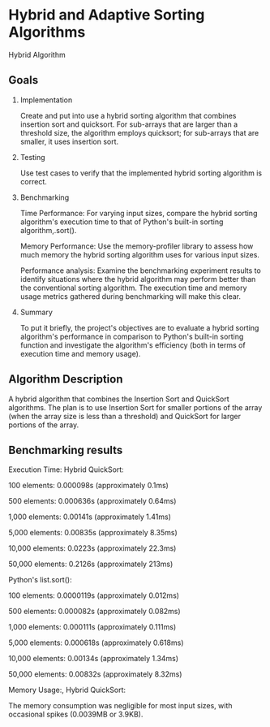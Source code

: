 # Hybrid and Adaptive Sorting Algorithms
Hybrid Algorithm

## Goals
1. Implementation
   
   Create and put into use a hybrid sorting algorithm that combines insertion sort and quicksort. For sub-arrays that are larger than a threshold size, the algorithm employs quicksort;    for sub-arrays that are smaller, it uses insertion sort.

2. Testing

   Use test cases to verify that the implemented hybrid sorting algorithm is correct.

3. Benchmarking

   Time Performance: For varying input sizes, compare the hybrid sorting algorithm's execution time to that of Python's built-in sorting algorithm,.sort().
   
   Memory Performance: Use the memory-profiler library to assess how much memory the hybrid sorting algorithm uses for various input sizes.
   
   Performance analysis: Examine the benchmarking experiment results to identify situations where the hybrid algorithm may perform better than the conventional sorting algorithm. The      execution time and memory usage metrics gathered during benchmarking will make this clear.

4. Summary

   To put it briefly, the project's objectives are to evaluate a hybrid sorting algorithm's performance in comparison to Python's built-in sorting function and investigate the 
   algorithm's efficiency (both in terms of execution time and memory usage).

## Algorithm Description
A hybrid algorithm that combines the Insertion Sort and QuickSort algorithms. The plan is to use Insertion Sort for smaller portions of the array (when the array size is less than a threshold) and QuickSort for larger portions of the array.

## Benchmarking results
Execution Time:
Hybrid QuickSort:

100 elements: 0.000098s (approximately 0.1ms)

500 elements: 0.000636s (approximately 0.64ms)

1,000 elements: 0.00141s (approximately 1.41ms)

5,000 elements: 0.00835s (approximately 8.35ms)

10,000 elements: 0.0223s (approximately 22.3ms)

50,000 elements: 0.2126s (approximately 213ms)

Python's list.sort():

100 elements: 0.0000119s (approximately 0.012ms)

500 elements: 0.000082s (approximately 0.082ms)

1,000 elements: 0.000111s (approximately 0.111ms)

5,000 elements: 0.000618s (approximately 0.618ms)

10,000 elements: 0.00134s (approximately 1.34ms)

50,000 elements: 0.00832s (approximately 8.32ms)

Memory Usage:,
Hybrid QuickSort:

The memory consumption was negligible for most input sizes, with occasional spikes (0.0039MB or 3.9KB).
